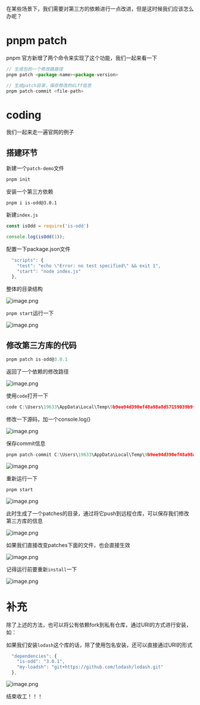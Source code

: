 在某些场景下，我们需要对第三方的依赖进行一点改进，但是这时候我们应该怎么办呢？

# pnpm patch
pnpm 官方新增了两个命令来实现了这个功能，我们一起来看一下
```js
// 生成包的一个修改路路径
pnpm patch <package-name><package-version>

// 生成patch目录，保存修改的diff信息
pnpm patch-commit <file-path>
```

# coding

我们一起来走一遍官网的例子

## 搭建环节

新建一个`patch-demo`文件
```js
pnpm init
```

安装一个第三方依赖
```
pnpm i is-odd@3.0.1
```
新建`index.js`
```js
const isOdd = require('is-odd')

console.log(isOdd(1));
```

配置一下package.json文件
```js
  "scripts": {
    "test": "echo \"Error: no test specified\" && exit 1",
    "start": "node index.js"
  },
```

整体的目录结构

![image.png](https://p6-juejin.byteimg.com/tos-cn-i-k3u1fbpfcp/35f6a56d818d4b209dbe5d4033775ea8~tplv-k3u1fbpfcp-watermark.image?)

`pnpm start`运行一下

![image.png](https://p6-juejin.byteimg.com/tos-cn-i-k3u1fbpfcp/2e67a262d63f499f96be79fe98126f61~tplv-k3u1fbpfcp-watermark.image?)

## 修改第三方库的代码

```js
pnpm patch is-odd@3.0.1
```
返回了一个依赖的修改路径

![image.png](https://p3-juejin.byteimg.com/tos-cn-i-k3u1fbpfcp/906cc5f5ed564bdabd351b9106a9f149~tplv-k3u1fbpfcp-watermark.image?)

使用`code`打开一下
```js
code C:\Users\19633\AppData\Local\Temp\9b9ee94d390ef48a98a8d57159039b9f
```
修改一下源码，加一个console.log()

![image.png](https://p6-juejin.byteimg.com/tos-cn-i-k3u1fbpfcp/3fd09326c9344be18a0023c6609aacf8~tplv-k3u1fbpfcp-watermark.image?)

保存commit信息
```js
pnpm patch-commit C:\Users\19633\AppData\Local\Temp\9b9ee94d390ef48a98a8d57159039b9f
```

![image.png](https://p1-juejin.byteimg.com/tos-cn-i-k3u1fbpfcp/9aa718719f2847c5b28afb665f8cbfa7~tplv-k3u1fbpfcp-watermark.image?)

重新运行一下
```js
pnpm start
```
![image.png](https://p1-juejin.byteimg.com/tos-cn-i-k3u1fbpfcp/d15e8aa61ce544da875c5180b7dfba1e~tplv-k3u1fbpfcp-watermark.image?)

此时生成了一个patches的目录，通过将它push到远程仓库，可以保存我们修改第三方库的信息

![image.png](https://p3-juejin.byteimg.com/tos-cn-i-k3u1fbpfcp/495f9ccdc4a643ba85d9a1f6d1e9408f~tplv-k3u1fbpfcp-watermark.image?)

如果我们直接改变patches下面的文件，也会直接生效

![image.png](https://p1-juejin.byteimg.com/tos-cn-i-k3u1fbpfcp/65ff1f631b1649c691f73741177eca82~tplv-k3u1fbpfcp-watermark.image?)

记得运行前要重新`install`一下

![image.png](https://p1-juejin.byteimg.com/tos-cn-i-k3u1fbpfcp/e7caca7c96004b1596b120c18dc002bb~tplv-k3u1fbpfcp-watermark.image?)

# 补充
除了上述的方法，也可以将公有依赖fork到私有仓库，通过URI的方式进行安装，如：

如果我们安装`lodash`这个库的话，除了使用包名安装，还可以直接通过URI的形式

```js
  "dependencies": {
    "is-odd": "3.0.1",
    "my-loadsh": "git+https://github.com/lodash/lodash.git"
  },
```

![image.png](https://p9-juejin.byteimg.com/tos-cn-i-k3u1fbpfcp/4d4986563df54e50b3870c3fac57e102~tplv-k3u1fbpfcp-watermark.image?)

结束收工！！！